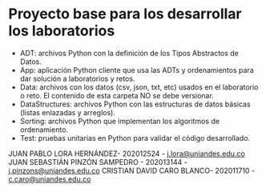 # Proyecto base para los desarrollar los laboratorios

*	ADT: archivos Python con la definición de los Tipos Abstractos de Datos.
*	App: aplicación Python cliente que usa las ADTs y ordenamientos para dar solución a laboratorios y retos.
*	Data: archivos con los datos (csv, json, txt, etc) usados en el laboratorio o reto. El contenido de esta carpeta NO se debe versionar.
*	DataStructures: archivos Python con las estructuras de datos básicas (listas enlazadas y arreglos).
*	Sorting: archivos Python que implementan los algoritmos de ordenamiento.
*	Test: pruebas unitarias en Python para validar el código desarrollado.

JUAN PABLO LORA HERNÁNDEZ- 202012524 - j.lora@uniandes.edu.co
JUAN SEBASTIÁN PINZÓN SAMPEDRO - 202013144 - j.pinzons@uniandes.edu.co
CRISTIAN DAVID CARO BLANCO- 202011710 - c.caro@uniandes.edu.co

